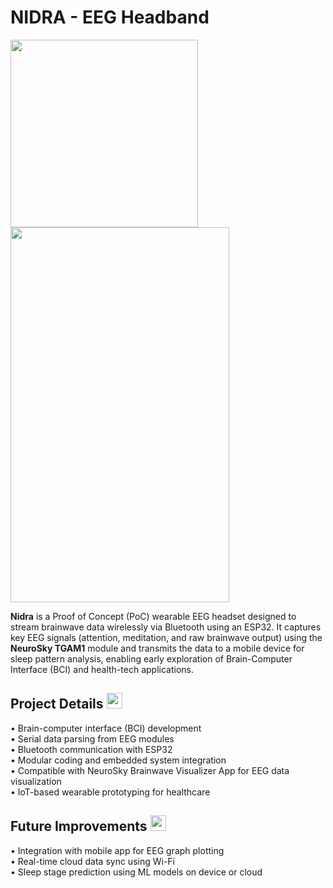 # NIDRA - EEG Headband
<img src="https://github.com/user-attachments/assets/adb8d3ea-dbb9-48c0-ac36-8f9856f71450" width="300" height="300">
<img src="https://github.com/user-attachments/assets/12b54c27-ad00-4d77-b936-55ec79c95806" width="350" height="600">

**Nidra** is a Proof of Concept (PoC) wearable EEG headset designed to stream brainwave data wirelessly via Bluetooth using an ESP32. It captures key EEG signals (attention, meditation, and raw brainwave output) using the **NeuroSky TGAM1** module and transmits the data to a mobile device for sleep pattern analysis, enabling early exploration of Brain-Computer Interface (BCI) and health-tech applications.

## Project Details <img src="https://github.com/user-attachments/assets/bfc96e82-470a-445e-af48-5d7aab11a907" width="25" height="25">

• Brain-computer interface (BCI) development <br/>
• Serial data parsing from EEG modules <br/>
• Bluetooth communication with ESP32 <br/>
• Modular coding and embedded system integration <br/>
• Compatible with NeuroSky Brainwave Visualizer App for EEG data visualization <br/>
• IoT-based wearable prototyping for healthcare

## Future Improvements <img src="https://github.com/user-attachments/assets/1b02f820-8d9e-4479-8d9e-33b7e53f76f3" width="25" height="25">

• Integration with mobile app for EEG graph plotting <br/>
• Real-time cloud data sync using Wi-Fi <br/>
• Sleep stage prediction using ML models on device or cloud
